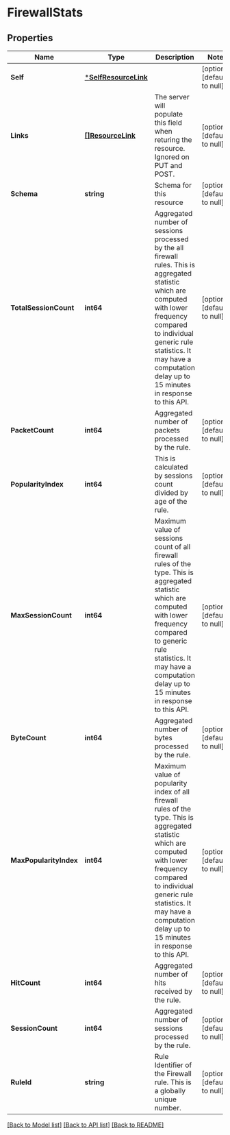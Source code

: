 # FirewallStats

## Properties
Name | Type | Description | Notes
------------ | ------------- | ------------- | -------------
**Self** | [***SelfResourceLink**](SelfResourceLink.md) |  | [optional] [default to null]
**Links** | [**[]ResourceLink**](ResourceLink.md) | The server will populate this field when returing the resource. Ignored on PUT and POST. | [optional] [default to null]
**Schema** | **string** | Schema for this resource | [optional] [default to null]
**TotalSessionCount** | **int64** | Aggregated number of sessions processed by the all firewall rules. This is aggregated statistic which are computed with lower frequency compared to individual generic rule statistics. It may have a computation delay up to 15 minutes in response to this API. | [optional] [default to null]
**PacketCount** | **int64** | Aggregated number of packets processed by the rule. | [optional] [default to null]
**PopularityIndex** | **int64** | This is calculated by sessions count divided by age of the rule. | [optional] [default to null]
**MaxSessionCount** | **int64** | Maximum value of sessions count of all firewall rules of the type. This is aggregated statistic which are computed with lower frequency compared to generic rule statistics. It may have a computation delay up to 15 minutes in response to this API. | [optional] [default to null]
**ByteCount** | **int64** | Aggregated number of bytes processed by the rule. | [optional] [default to null]
**MaxPopularityIndex** | **int64** | Maximum value of popularity index of all firewall rules of the type. This is aggregated statistic which are computed with lower frequency compared to individual generic rule statistics. It may have a computation delay up to 15 minutes in response to this API. | [optional] [default to null]
**HitCount** | **int64** | Aggregated number of hits received by the rule. | [optional] [default to null]
**SessionCount** | **int64** | Aggregated number of sessions processed by the rule. | [optional] [default to null]
**RuleId** | **string** | Rule Identifier of the Firewall rule. This is a globally unique number. | [optional] [default to null]

[[Back to Model list]](../README.md#documentation-for-models) [[Back to API list]](../README.md#documentation-for-api-endpoints) [[Back to README]](../README.md)

